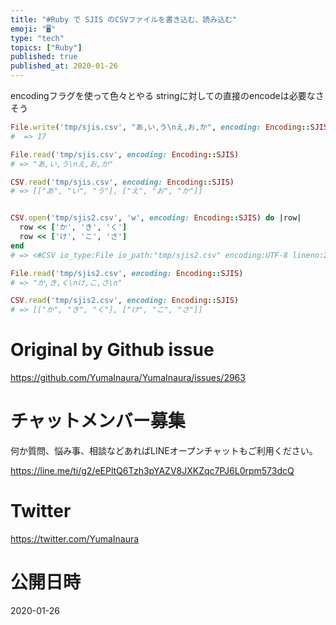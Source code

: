 ```yaml
---
title: "#Ruby で SJIS のCSVファイルを書き込む、読み込む"
emoji: "🖥"
type: "tech"
topics: ["Ruby"]
published: true
published_at: 2020-01-26
---
```


encodingフラグを使って色々とやる
stringに対しての直接のencodeは必要なさそう

```rb
File.write('tmp/sjis.csv', "あ,い,う\nえ,お,か", encoding: Encoding::SJIS)
#  => 17

File.read('tmp/sjis.csv', encoding: Encoding::SJIS)
# => "あ,い,う\nえ,お,か"

CSV.read('tmp/sjis.csv', encoding: Encoding::SJIS)
# => [["あ", "い", "う"], ["え", "お", "か"]]


CSV.open('tmp/sjis2.csv', 'w', encoding: Encoding::SJIS) do |row|
  row << ['か', 'き', 'く']
  row << ['け', 'こ', 'さ']
end
# => <#CSV io_type:File io_path:"tmp/sjis2.csv" encoding:UTF-8 lineno:2 col_sep:"," row_sep:"\n" quote_char:"\"">

File.read('tmp/sjis2.csv', encoding: Encoding::SJIS)
# => "か,き,く\nけ,こ,さ\n"

CSV.read('tmp/sjis2.csv', encoding: Encoding::SJIS)
# => [["か", "き", "く"], ["け", "こ", "さ"]]

```

# Original by Github issue

https://github.com/YumaInaura/YumaInaura/issues/2963








<!-- Update From Qiita API -->

# チャットメンバー募集


何か質問、悩み事、相談などあればLINEオープンチャットもご利用ください。

https://line.me/ti/g2/eEPltQ6Tzh3pYAZV8JXKZqc7PJ6L0rpm573dcQ





# Twitter


https://twitter.com/YumaInaura


<!-- Update From Qiita API -->



# 公開日時

2020-01-26
